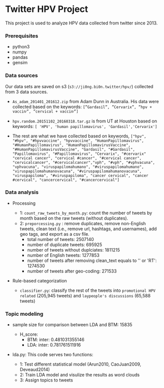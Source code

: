 # Twitter HPV Project

This project is used to analyze HPV data collected from twitter since 2013.


### Prerequisites

* python3
* numpy
* pandas
* gensim

### Data sources

Our data sets are saved on s3 (`s3://ji0ng.bi0n.twitter/hpv/`) collected from 3 data sources.

* `As_adam_201401_201612.zip` from Adam Dunn in Australia.  His data were collected based on the keywords:  `[”Gardasil”, ”Cervarix”, ”hpv + vaccin⁄”, ”cervical + vaccin⁄”]`

* `hpv.random.20151102_20160318.tar.gz` is from UT at Houston based on keywords: `[ 'HPV', 'human papillomavirus', 'Gardasil','Cervarix']`

* The rest are what we have collected based on keywords, `["hpv", "#hpv", "#hpvvaccine", "hpvvaccine", "HumanPapillomavirus", "#HumanPapillomavirus",
   "HumanPapillomavirusVaccine", "#HumanPapillomavirusVaccine",
   "Gardasil", "#Gardasil", "Papillomavirus", "#Papillomavirus", "Cervarix", "#cervarix"
   "cervical cancer", "cervical #cancer", "#cervical cancer", "cervicalcancer", "#cervicalcancer","vph",
  "#vph",
   "#vphvacuna",
   "vphvacuna",
   "viruspapilomahumano",
   "#viruspapilomahumano",
   "viruspapilomahumanovacuna",
   "#viruspapilomahumanovacuna",
   "viruspapiloma",
   "#viruspapiloma",
   "cancer cervical",
   "cancer #cervical",
   "cancercervical",
   "#cancercervical"]
`

### Data analysis

* Processing
    * 1: `count_raw_tweets_by_month.py`: count the number of tweets by month based on the raw tweets (without duplicates).
    * 2: `preporcessing.py` : remove duplicates, remove non-English tweets, clean text (i.e., remove url, hashtags, and usernames), add geo tags, and export as a csv file.
        * total number of tweets: 2507140
        * number of duplicate tweets: 695925
        * number of tweets without duplciates: 1811215
        * number of English tweets: 1277853
        * number of tweets after removing clean_text equals to '' or 'RT': 1274530
        * number of tweets after geo-coding: 271533

* Rule-based categorization
    * `classifier.py`: classify the rest of the tweets into `promotional HPV related` (205,945 tweets) and `laypeople's discussions` (65,588 tweets)

### Topic modeling
* sample size for comparison between LDA and BTM: 15835
    * H_score:
      * BTM: inter: 0.481031355146
      * LDA: inter: 0.781761511916

* lda.py: This code serves two functions:
    * 1: Test different statistical model (Arun2010, CaoJuan2009, Deveaud2014)
    * 2: Train LDA model and visulize the results as word clouds
    * 3: Assign topics to tweets

